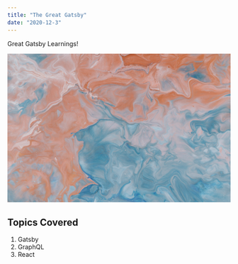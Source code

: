 ```yaml
---
title: "The Great Gatsby"
date: "2020-12-3"
---
```


Great Gatsby Learnings!

![Canvas Art](./canvas.jpg)

## Topics Covered

1. Gatsby
2. GraphQL
3. React
